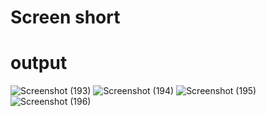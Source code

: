 # Screen short
# output
![Screenshot (193)](https://github.com/user-attachments/assets/2ec3bf6d-ec6c-407a-88fa-e3f5e9baaad7)
![Screenshot (194)](https://github.com/user-attachments/assets/87bf77e9-520a-463c-859e-c64bbfd2d09a)
![Screenshot (195)](https://github.com/user-attachments/assets/a08e4f24-589e-48a1-8062-76db75d16cc2)
![Screenshot (196)](https://github.com/user-attachments/assets/f24c790a-182c-45e9-9cbf-4618d4c0ab8e)



